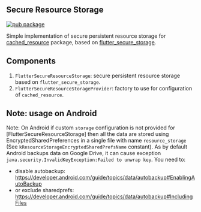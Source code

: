 ## Secure Resource Storage
[![pub package](https://img.shields.io/pub/v/resource_storage_secure.svg)](https://pub.dev/packages/resource_storage_secure)

Simple implementation of secure persistent resource storage for [cached_resource](https://pub.dev/packages/cached_resource) package,
based on [flutter_secure_storage](https://pub.dev/packages/flutter_secure_storage).

## Components

1. `FlutterSecureResourceStorage`: secure persistent resource storage based on `flutter_secure_storage`.
2. `FlutterSecureResourceStorageProvider`: factory to use for configuration of `cached_resource`.

## Note: usage on Android

Note: On Android if custom `storage` configuration is not provided for [FlutterSecureResourceStorage]
then all the data are stored using EncryptedSharedPreferences in a single file 
with name `resource_storage` (See `kResourceStorageEncryptedSharedPrefsName` constant).
As by default Android backups data on Google Drive, it can cause exception 
`java.security.InvalidKeyException:Failed to unwrap key`.
You need to:

 * disable autobackup: https://developer.android.com/guide/topics/data/autobackup#EnablingAutoBackup
 * or exclude sharedprefs: https://developer.android.com/guide/topics/data/autobackup#IncludingFiles
